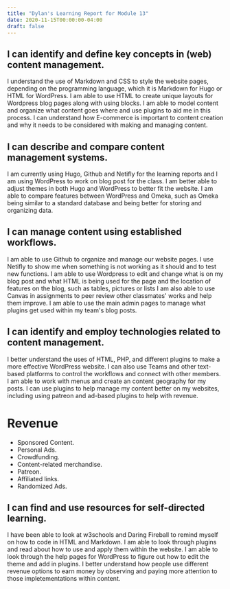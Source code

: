 ```yaml
---
title: "Dylan's Learning Report for Module 13"
date: 2020-11-15T00:00:00-04:00
draft: false
---
```


I can identify and define key concepts in (web) content management.
-------------------------------------------------------------------
I understand the use of Markdown and CSS to style the website pages, depending on the programming language, which it is Markdown for Hugo or HTML for WordPress.
I am able to use HTML to create unique layouts for Wordpress blog pages along with using blocks.
I am able to model content and organize what content goes where and use plugins to aid me in this process.
I can understand how E-commerce is important to content creation and why it needs to be considered with making and managing content.

I can describe and compare content management systems.
-------------------------------------------------------------------
I am currently using Hugo, Github and Netifly for the learning reports and I am using WordPress to work on blog post for the class. 
I am better able to adjust themes in both Hugo and WordPress to better fit the website.
I am able to compare features between WordPress and Omeka, such as Omeka being similar to a standard database and being better for storing and organizing data.

I can manage content using established workflows.
-------------------------------------------------------------------
I am able to use Github to organize and manage our website pages. I use Netifly to show me when something is not working as it should and to test new functions. 
I am able to use Wordpress to edit and change what is on my blog post and what HTML is being used for the page and the location of features on the blog, such as tables, pictures or lists
I am also able to use Canvas in assignments to peer review other classmates' works and help them improve.
I am able to use the main admin pages to manage what plugins get used within my team's blog posts.

I can identify and employ technologies related to content management.
---------------------------------------------------------------------
I better understand the uses of HTML, PHP, and different plugins to make a more effective WordPress website.
I can also use Teams and other text-based platforms to control the workflows and connect with other members.
I am able to work with menus and create an content geography for my posts.
I can use plugins to help manage my content better on my websites, including using patreon and ad-based plugins to help with revenue.

Revenue
=================
+ Sponsored Content.
+ Personal Ads.
+ Crowdfunding.
+ Content-related merchandise.
+ Patreon.
+ Affiliated links.
+ Randomized Ads.

I can find and use resources for self-directed learning.
-------------------------------------------------------------------
I have been able to look at w3schools and Daring Fireball to remind myself on how to code in HTML and Markdown.
I am able to look through plugins and read about how to use and apply them within the website.
I am able to look through the help pages for WordPress to figure out how to edit the theme and add in plugins.
I better understand how people use different revenue options to earn money by observing and paying more attention to those impletementations within content.
